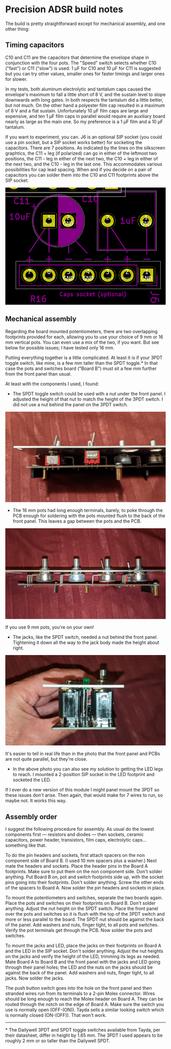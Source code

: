 # Precision ADSR build notes

The build is pretty straightforward except for mechanical assembly, and one other thing:

## Timing capacitors

C10 and C11 are the capacitors that determine the envelope shape in conjunction with the four pots. The "Speed" switch selects whether C10 ("fast") or C11 ("slow") is used. 1 µF for C10 and 10 µF for C11 is suggested but you can try other values, smaller ones for faster timings and larger ones for slower.

In my tests, both aluminum electrolytic and tantalum caps caused the envelope's maximum to fall a little short of 8 V, and the sustain level to slope downwards with long gates. In both respects the tantalum did a little better, but not much. On the other hand a polyester film cap resulted in a maximum of 8 V and a flat sustain. Unfortunately 10 µF film caps are large and expensive, and ten 1 µF film caps in parallel would require an auxiliary board nearly as large as the main one. So my preference is a 1 µF film and a 10 µF tantalum.

If you want to experiment, you can. J6 is an optional SIP socket (you could use a pin socket, but a SIP socket works better) for socketing the capacitors. There are 7 positions. As indicated by the lines on the silkscreen graphtics, the C11 + leg (if polarized) can go in either of the leftmost two positions, the C11 - leg in either of the next two, the C10 + leg in either of the next two, and the C10 - leg in the last one. This accommodates various possibilities for cap lead spacing. When and if you decide on a pair of capacitors you can solder them into the C10 and C11 footprints above the SIP socket.

![](../Images/capsocket.png)

## Mechanical assembly

Regarding the board mounted potentiometers, there are two overlapping footprints provided for each, allowing you to use your choice of 9 mm or 16 mm vertical pots. You can even use a mix of the two, if you want. But see below for possible issues; I have tested only 16 mm.

Putting everything together is a little complicated. At least it is if your 3PDT toggle switch, like mine, is a few mm taller than the SPDT toggle.\* In that case the pots and switches board ("Board B") must sit a few mm further from the front panel than usual.

At least with the components I used, I found:

* The SPDT toggle switch could be used with a nut under the front panel. I adjusted the height of that nut to match the height of the 3PDT switch. I did not use a nut behind the panel on the 3PDT switch.

![](../Images/PXL_20210831_000922493.jpg)

* The 16 mm pots had long enough terminals, barely, to poke through the PCB enough for soldering with the pots mounted flush to the back of the front panel. This leaves a gap between the pots and the PCB.

![](../Images/PXL_20210831_001017829.jpg)

If you use 9 mm pots, you're on your own!

* The jacks, like the SPDT switch, needed a nut behind the front panel. Tightening it down all the way to the jack body made the height about right. 

![](../Images/PXL_20210831_004139245.jpg)

It's easier to tell in real life than in the photo that the front panel and PCBs are not quite parallel, but they're close.

* In the above photo you can also see my solution to getting the LED legs to reach. I mounted a 2-position SIP socket in the LED footprint and socketed the LED.

If I ever do a new version of this module I might panel mount the 3PDT so these issues don't arise. Then again, that would make for 7 wires to run, so maybe not. It works this way.

## Assembly order

I suggest the following procedure for assembly. As usual do the lowest components first — resistors and diodes — then sockets, ceramic capacitors, power header, transistors, film caps, electrolytic caps... something like that.

To do the pin headers and sockets, first attach spacers on the non component side of Board B. (I used 10 mm spacers plus a washer.) Next mate the headers and sockets. Place the header pins in the Board A footprints. Make sure to put them on the non component side. Don't solder anything. Put Board B on, pot and switch footprints side up, with the socket pins going into their footprints. Don't solder anything. Screw the other ends of the spacers to Board A. Now solder the pin headers and sockets in place.

To mount the potentiometers and switches, separate the two boards again. Place the pots and switches on their footprints on Board B. Don't solder anything. Adjust the nut height on the SPDT switch. Place the front panel over the pots and switches so it is flush with the top of the 3PDT switch and more or less parallel to the board. The SPDT nut should be against the back of the panel. Add washers and nuts, finger tight, to all pots and switches. Verify the pot terminals get through the PCB. Now solder the pots and switches.

To mount the jacks and LED, place the jacks on their footprints on Board A and the LED in the SIP socket. Don't solder anything. Adjust the nut heights on the jacks and verify the height of the LED, trimming its legs as needed. Mate Board A to Board B and the front panel with the jacks and LED going through their panel holes; the LED and the nuts on the jacks should be against the back of the panel. Add washers and nuts, finger tight, to all jacks. Now solder the jacks.

The push button switch goes into the hole on the front panel and then stranded wires run from its terminals to a 2-pin Molex connector. Wires should be long enough to reach the Molex header on Board A. They can be routed through the notch on the edge of Board A. Make sure the switch you use is normally open (OFF-(ON)). Tayda sells a similar looking switch which is normally closed (ON-(OFF)). That won't work.

----

\* The Dailywell 3PDT and SPDT toggle switches available from Tayda, per their datasheet, differ in height by 1.65 mm. The 3PDT I used appears to be roughly 2 mm or so taller than the Dailywell SPDT.